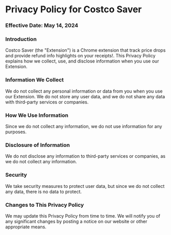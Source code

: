 # Privacy Policy for Costco Saver
### Effective Date: May 14, 2024

### Introduction
Costco Saver (the "Extension") is a Chrome extension that track price drops and provide refund info highlights on your receipts!. This Privacy Policy explains how we collect, use, and disclose information when you use our Extension.

### Information We Collect
We do not collect any personal information or data from you when you use our Extension. We do not store any user data, and we do not share any data with third-party services or companies.

### How We Use Information
Since we do not collect any information, we do not use information for any purposes.

### Disclosure of Information
We do not disclose any information to third-party services or companies, as we do not collect any information.

### Security
We take security measures to protect user data, but since we do not collect any data, there is no data to protect.

### Changes to This Privacy Policy
We may update this Privacy Policy from time to time. We will notify you of any significant changes by posting a notice on our website or other appropriate means.
